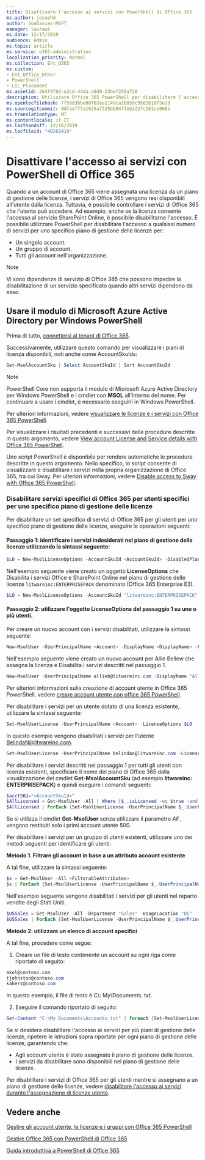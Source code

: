 ```yaml
---
title: Disattivare l'accesso ai servizi con PowerShell di Office 365
ms.author: josephd
author: JoeDavies-MSFT
manager: laurawi
ms.date: 12/17/2019
audience: Admin
ms.topic: article
ms.service: o365-administration
localization_priority: Normal
ms.collection: Ent_O365
ms.custom:
- Ent_Office_Other
- PowerShell
- LIL_Placement
ms.assetid: 264f4f0d-e2cd-44da-a9d9-23bef250a720
description: Utilizzare Office 365 PowerShell per disabilitare l'accesso ai servizi di Office 365 per gli utenti.
ms.openlocfilehash: 7f50d3bbe08f02ee1149ca10859c9583b10f5e2d
ms.sourcegitcommit: 9dfaeff7a1625a7325bb94f3eb322fc161ce066b
ms.translationtype: MT
ms.contentlocale: it-IT
ms.lasthandoff: 12/18/2019
ms.locfileid: "40261419"
---
```

# <a name="disable-access-to-services-with-office-365-powershell"></a>Disattivare l'accesso ai servizi con PowerShell di Office 365

Quando a un account di Office 365 viene assegnata una licenza da un piano di gestione delle licenze, i servizi di Office 365 vengono resi disponibili all'utente dalla licenza. Tuttavia, è possibile controllare i servizi di Office 365 che l'utente può accedere. Ad esempio, anche se la licenza consente l'accesso al servizio SharePoint Online, è possibile disabilitarne l'accesso. È possibile utilizzare PowerShell per disabilitare l'accesso a qualsiasi numero di servizi per uno specifico piano di gestione delle licenze per:

- Un singolo account.
- Un gruppo di account.
- Tutti gli account nell'organizzazione.

>[!Note]
>Vi sono dipendenze di servizio di Office 365 che possono impedire la disabilitazione di un servizio specificato quando altri servizi dipendono da esso.
>

## <a name="use-the-microsoft-azure-active-directory-module-for-windows-powershell"></a>Usare il modulo di Microsoft Azure Active Directory per Windows PowerShell

Prima di tutto, [connettersi al tenant di Office 365](connect-to-office-365-powershell.md#connect-with-the-microsoft-azure-active-directory-module-for-windows-powershell).

Successivamente, utilizzare questo comando per visualizzare i piani di licenza disponibili, noti anche come AccountSkuIds:

```powershell
Get-MsolAccountSku | Select AccountSkuId | Sort AccountSkuId
```

>[!Note]
>PowerShell Core non supporta il modulo di Microsoft Azure Active Directory per Windows PowerShell e i cmdlet con **MSOL** all'interno del nome. Per continuare a usare i cmdlet, è necessario eseguirli in Windows PowerShell.
>

Per ulteriori informazioni, vedere [visualizzare le licenze e i servizi con Office 365 PowerShell](view-licenses-and-services-with-office-365-powershell.md).
    
Per visualizzare i risultati precedenti e successivi delle procedure descritte in questo argomento, vedere [View account License and Service details with Office 365 PowerShell](view-account-license-and-service-details-with-office-365-powershell.md).
    
Uno script PowerShell è disponibile per rendere automatiche le procedure descritte in questo argomento. Nello specifico, lo script consente di visualizzare e disabilitare i servizi nella propria organizzazione di Office 365, tra cui Sway. Per ulteriori informazioni, vedere [Disable access to Sway with Office 365 PowerShell](disable-access-to-sway-with-office-365-powershell.md).
    
    
### <a name="disable-specific-office-365-services-for-specific-users-for-a-specific-licensing-plan"></a>Disabilitare servizi specifici di Office 365 per utenti specifici per uno specifico piano di gestione delle licenze
  
Per disabilitare un set specifico di servizi di Office 365 per gli utenti per uno specifico piano di gestione delle licenze, eseguire le operazioni seguenti:
  
#### <a name="step-1-identify-the-undesirable-services-in-the-licensing-plan-by-using-the-following-syntax"></a>Passaggio 1: identificare i servizi indesiderati nel piano di gestione delle licenze utilizzando la sintassi seguente:
    
```powershell
$LO = New-MsolLicenseOptions -AccountSkuId <AccountSkuId> -DisabledPlans "<UndesirableService1>", "<UndesirableService2>"...
```

Nell'esempio seguente viene creato un oggetto **LicenseOptions** che Disabilita i servizi Office e SharePoint Online nel piano di gestione delle licenze `litwareinc:ENTERPRISEPACK` denominato (Office 365 Enterprise E3).
    
```powershell
$LO = New-MsolLicenseOptions -AccountSkuId "litwareinc:ENTERPRISEPACK" -DisabledPlans "SHAREPOINTWAC", "SHAREPOINTENTERPRISE"
```

#### <a name="step-2-use-the-licenseoptions-object-from-step-1-on-one-or-more-users"></a>Passaggio 2: utilizzare l'oggetto **LicenseOptions** del passaggio 1 su uno o più utenti.
    
Per creare un nuovo account con i servizi disabilitati, utilizzare la sintassi seguente:
    
```powershell
New-MsolUser -UserPrincipalName <Account> -DisplayName <DisplayName> -FirstName <FirstName> -LastName <LastName> -LicenseAssignment <AccountSkuId> -LicenseOptions $LO -UsageLocation <CountryCode>
```

Nell'esempio seguente viene creato un nuovo account per Allie Bellew che assegna la licenza e Disabilita i servizi descritti nel passaggio 1.
    
```powershell
New-MsolUser -UserPrincipalName allieb@litwareinc.com -DisplayName "Allie Bellew" -FirstName Allie -LastName Bellew -LicenseAssignment litwareinc:ENTERPRISEPACK -LicenseOptions $LO -UsageLocation US
```

Per ulteriori informazioni sulla creazione di account utente in Office 365 PowerShell, vedere [creare account utente con office 365 PowerShell](create-user-accounts-with-office-365-powershell.md).
    
Per disabilitare i servizi per un utente dotato di una licenza esistente, utilizzare la sintassi seguente:
    
```powershell
Set-MsolUserLicense -UserPrincipalName <Account> -LicenseOptions $LO
```

In questo esempio vengono disabilitati i servizi per l'utente BelindaN@litwareinc.com.
    
```powershell
Set-MsolUserLicense -UserPrincipalName belindan@litwareinc.com -LicenseOptions $LO
```

Per disabilitare i servizi descritti nel passaggio 1 per tutti gli utenti con licenza esistenti, specificare il nome del piano di Office 365 dalla visualizzazione del cmdlet **Get-MsolAccountSku** (ad esempio **litwareinc: ENTERPRISEPACK**) e quindi eseguire i comandi seguenti:
    
```powershell
$acctSKU="<AccountSkuId>"
$AllLicensed = Get-MsolUser -All | Where {$_.isLicensed -eq $true -and $_.licenses[0].AccountSku.SkuPartNumber -eq ($acctSKU).Substring($acctSKU.IndexOf(":")+1, $acctSKU.Length-$acctSKU.IndexOf(":")-1)}
$AllLicensed | ForEach {Set-MsolUserLicense -UserPrincipalName $_.UserPrincipalName -LicenseOptions $LO}
```

 Se si utilizza il cmdlet **Get-MsolUser** senza utilizzare il parametro _All_ , vengono restituiti solo i primi account utente 500.

Per disabilitare i servizi per un gruppo di utenti esistenti, utilizzare uno dei metodi seguenti per identificare gli utenti:
    
**Metodo 1. Filtrare gli account in base a un attributo account esistente** 

A tal fine, utilizzare la sintassi seguente:
    
```powershell
$x = Get-MsolUser -All <FilterableAttributes>
$x | ForEach {Set-MsolUserLicense -UserPrincipalName $_.UserPrincipalName -LicenseOptions $LO}
```

Nell'esempio seguente vengono disabilitati i servizi per gli utenti nel reparto vendite degli Stati Uniti.
    
```powershell
$USSales = Get-MsolUser -All -Department "Sales" -UsageLocation "US"
$USSales | ForEach {Set-MsolUserLicense -UserPrincipalName $_.UserPrincipalName -LicenseOptions $LO}
```

**Metodo 2: utilizzare un elenco di account specifici** 

A tal fine, procedere come segue:
    
1. Creare un file di testo contenente un account su ogni riga come riportato di seguito:
    
  ```powershell
  akol@contoso.com
  tjohnston@contoso.com
  kakers@contoso.com
  ```

  In questo esempio, il file di testo è C\\: My\\Documents. txt.
    
2. Eseguire il comando riportato di seguito:
    
  ```powershell
  Get-Content "C:\My Documents\Accounts.txt" | foreach {Set-MsolUserLicense -UserPrincipalName $_ -LicenseOptions $LO}
  ```

Se si desidera disabilitare l'accesso ai servizi per più piani di gestione delle licenze, ripetere le istruzioni sopra riportate per ogni piano di gestione delle licenze, garantendo che:

- Agli account utente è stato assegnato il piano di gestione delle licenze.
- I servizi da disabilitare sono disponibili nel piano di gestione delle licenze.

Per disabilitare i servizi di Office 365 per gli utenti mentre si assegnano a un piano di gestione delle licenze, vedere [disabilitare l'accesso ai servizi durante l'assegnazione di licenze utente](disable-access-to-services-while-assigning-user-licenses.md).


## <a name="see-also"></a>Vedere anche

[Gestire gli account utente, le licenze e i gruppi con Office 365 PowerShell](manage-user-accounts-and-licenses-with-office-365-powershell.md)
  
[Gestire Office 365 con PowerShell di Office 365](manage-office-365-with-office-365-powershell.md)
  
[Guida introduttiva a PowerShell di Office 365](getting-started-with-office-365-powershell.md)
